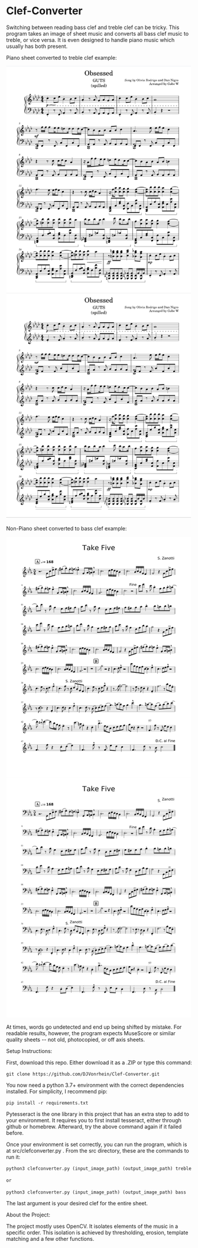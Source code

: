 # Clef-Converter
Switching between reading bass clef and treble clef can be tricky. This program takes an image of sheet music and converts all bass clef music to treble, or vice versa. It is even designed to handle piano music which usually has both present.

Piano sheet converted to treble clef example:

<img src="https://github.com/DJVonrhein/Clef-Converter/blob/main/examples/obsessed.png" width=500>  <img src="https://github.com/DJVonrhein/Clef-Converter/blob/main/examples/obsessed-to-treble.png" width=500>

Non-Piano sheet converted to bass clef example:

<img src="https://github.com/DJVonrhein/Clef-Converter/blob/main/examples/takefive.png" width=500> <img src="https://github.com/DJVonrhein/Clef-Converter/blob/main/examples/takefive-to-bass.png" width=500>

At times, words go undetected and end up being shifted by mistake. For readable results, however, the program expects MuseScore or similar quality sheets -- not old, photocopied, or off axis sheets.

Setup Instructions:

  First, download this repo. Either download it as a .ZIP or type this command:
  
    git clone https://github.com/DJVonrhein/Clef-Converter.git
    
  You now need a python 3.7+ environment with the correct dependencies installed. For simplicity, I recommend pip:   
  
    pip install -r requirements.txt  

  Pytesseract is the one library in this project that has an extra step to add to your environment. It requires you to first install tesseract, either through github or homebrew. Afterward, try the above command again if it failed before.
    
  Once your environment is set correctly, you can run the program, which is at src/clefconverter.py . From the src directory, these are the commands to run it:
  
    python3 clefconverter.py (input_image_path) (output_image_path) treble 
    
    or
    
    python3 clefconverter.py (input_image_path) (output_image_path) bass 

  The last argument is your desired clef for the entire sheet. 


About the Project:

  The project mostly uses OpenCV. It isolates elements of the music in a specific order. This isolation is achieved by thresholding, erosion, template matching and a few other functions.

